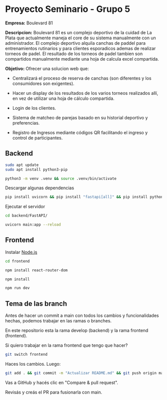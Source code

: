 # Proyecto Seminario - Grupo 5

**Empresa:** Boulevard 81

**Descripcion:** Boulevard 81 es un complejo deportivo de la cuidad de La Plata que actualmente maneja el core de su sistema manualmente con un administrador. El complejo deportivo alquila canchas de paddel para entrenamientos rutinarios y para clientes esporadicos ademas de realizar torneos de padel. El resultado de los torneos de padel tambien son compartidos manualmente mediante una hoja de calcula excel compartida.

**Objetivo:** Ofrecer una solucion web que: 

+ Centralizará el proceso de reserva de canchas (son diferentes y los consumidores son exigentes).

+ Hacer un display de los resultados de los varios torneos realizados allí, en vez de utilizar una hoja de cálculo compartida.

+ Login de los clientes.

+ Sistema de matcheo de parejas basado en su historial deportivo y preferencias.

+ Registro de Ingresos mediante códigos QR facilitando el ingreso y control de participantes.

## Backend

```bash
sudo apt update
sudo apt install python3-pip
```

```bash
python3 -m venv .venv && source .venv/bin/activate
```

Descargar algunas dependencias

```bash
pip install uvicorn && pip install "fastapi[all]" && pip install python-jose && pip install passlib && pip install pymongo
```

Ejecutar el servidor

```bash
cd backend/FastAPI/
```

```bash
uvicorn main:app --reload
```

## Frontend

Instalar [Node.js](https://nodejs.org/es/download)

```bash
cd frontend
```

```bash
npm install react-router-dom
```

```bash
npm install
```

```bash
npm run dev
```

## Tema de las branch

Antes de hacer un commit a main con todos los cambios y funcionalidades hechas, podemos trabajar en las ramas o branches.

En este repositorio esta la rama develop (backend) y la rama frontend (frontend).

Si quiero trabajar en la rama frontend que tengo que hacer?

```bash
git switch frontend
```

Haces los cambios. Luego:

```bash
git add . && git commit -m "Actualizar README.md" && git push origin main
```

Vas a GitHub y hacés clic en "Compare & pull request".

Revisás y creás el PR para fusionarla con main.
